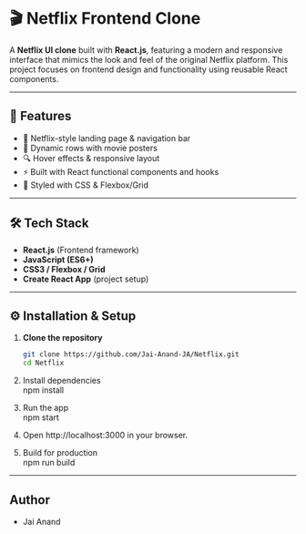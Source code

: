 # 🎬 Netflix Frontend Clone

A **Netflix UI clone** built with **React.js**, featuring a modern and responsive interface that mimics the look and feel of the original Netflix platform. This project focuses on frontend design and functionality using reusable React components.

---

## 🚀 Features
- 🎥 Netflix-style landing page & navigation bar  
- 📂 Dynamic rows with movie posters  
- 🔍 Hover effects & responsive layout  
- ⚡ Built with React functional components and hooks  
- 🎨 Styled with CSS & Flexbox/Grid  

---

## 🛠️ Tech Stack
- **React.js** (Frontend framework)  
- **JavaScript (ES6+)**  
- **CSS3 / Flexbox / Grid**  
- **Create React App** (project setup)  

---

## ⚙️ Installation & Setup

1. **Clone the repository**
   ```bash
   git clone https://github.com/Jai-Anand-JA/Netflix.git
   cd Netflix

2. Install dependencies  
    npm install

3. Run the app  
    npm start

4. Open http://localhost:3000 in your browser.

5. Build for production  
    npm run build

---

## Author
- Jai Anand
